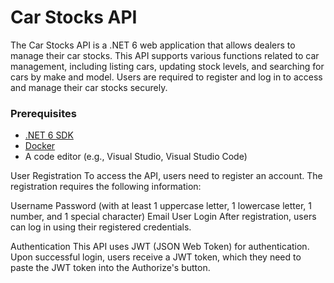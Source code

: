 ﻿# Car Stocks API

The Car Stocks API is a .NET 6 web application that allows dealers to manage their car stocks. This API supports various functions related to car management, including listing cars, updating stock levels, and searching for cars by make and model. Users are required to register and log in to access and manage their car stocks securely.

### Prerequisites
- [.NET 6 SDK](https://dotnet.microsoft.com/download/dotnet/6.0)
- [Docker](https://www.docker.com/get-started)
- A code editor (e.g., Visual Studio, Visual Studio Code)


User Registration
To access the API, users need to register an account. The registration requires the following information:

Username
Password (with at least 1 uppercase letter, 1 lowercase letter, 1 number, and 1 special character)
Email
User Login
After registration, users can log in using their registered credentials.

Authentication
This API uses JWT (JSON Web Token) for authentication. Upon successful login, users receive a JWT token, which they need to paste the JWT token into the Authorize's button. 
